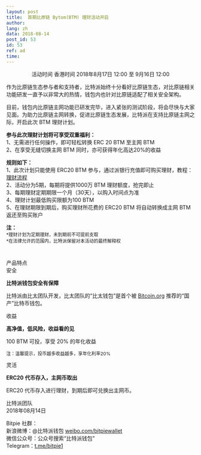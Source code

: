 ```yaml
---
layout: post
title:  首期比原链 Bytom(BTM) 理财活动开启
author: 
lang: zh
data: 2018-08-14
post_id: 53
id: 53
ref: ad
time: 
---
```


<p style="text-align:center">活动时间 香港时间 2018年8月17日 12:00 至 9月16日 12:00</p>

作为比原链生态参与者和支持者，比特派始终十分看好比原链生态，对比原链相关功能研发一直予以非常大的热情，钱包内也针对比原链适配了相关安全架构。

目前，钱包内比原链主网功能已研发完毕，进入紧张的测试阶段，将会尽快与大家见面。为助力比原链主网转换，促进比原链生态发展，比特派在支持比原链主网之际，开启此次 BTM 理财计划。

<strong>参与此次理财计划将可享受双重福利：</strong><br/>
1、无需进行任何操作，即可轻松转换 ERC 20 BTM 至主网 BTM<br/>
2、在享受无缝切换主网 BTM 同时，亦可获得年化高达20%的收益<br/>

<strong>规则如下：</strong><br/>
1、此次计划只能使用 ERC20 BTM 参与，通过派银行充值即可购买理财，教程：<a href="http://docs.bitpie.com/zh_CN/latest/financialPlan/index.html">理财流程</a><br/>
2、活动分为5期，每期将提供1000万 BTM 理财额度，抢完即止<br/>
3、每期理财定期期限一个月（30天），以购入时间点为准<br/>
4、理财计划最低购买限额为100 BTM<br/>
5、在理财期限到期后，购买理财所花费的 ERC20 BTM 将自动转换成主网 BTM 返还至购买账户<br/>

<strong>注：</strong><br/>
<span style="font-size:12px">*理财计划为定期理财，未到期前不可提前支取<br/>
*在法律允许的范围内，比特派保留对本活动的最终解释权</span>


<div class="box_1" style="margin-top:40px">
<div class="div_h5"><span>产品特点</span></div>
<div class="t1">
<div class="div_safe">
安全
</div>
<div class="safe_info">
<p class="safe_info_p"><strong>比特派钱包安全有保障</strong></p>
<p>比特派由比太团队开发，比太团队的“比太钱包”是首个被 <a href="https://bitcoin.org/en/wallets/desktop/windows/bither/" target="_blank">Bitcoin.org</a> 推荐的“国产”比特币钱包。</p>

</div>
</div>


<div class="t1">
<div class="div_safe">
收益
</div>
<div class="safe_info">
<p class="safe_info_p"> <strong>高净值，低风险，收益看的见</strong></p>
<p>100 BTM 可投，享受 20% 的年化收益</p>
<p style="font-size:12px">注：温馨提示，投币越多收益越多，享年化利率20%</p>

</div>
</div>


<div class="t1 end">
<div class="div_safe">
灵活
</div>
<div class="safe_info">
<p class="safe_info_p"> <strong>ERC20 代币存入，主网币取出</strong></p>
<p>ERC20 代币存入进行理财，到期后即可兑换出主网币。
</p>

</div>
</div>

</div>



比特派团队<br/>
2018年08月14日

Bitpie 社群：<br/>
新浪微博：@比特派钱包 <a href="https://weibo.com/bitpiewallet" target="_blank">weibo.com/bitpiewallet</a><br/>
微信公众号：公众号搜索“比特派钱包”<br/>
Telegram：<a href="https://t.me/bitpie1" target="_blank">t.me/bitpie1</a>





